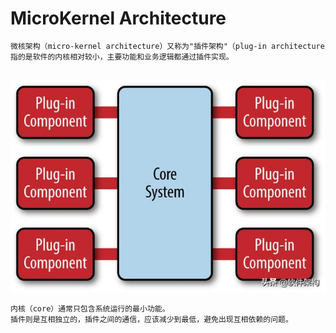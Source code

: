 # MicroKernel Architecture
```md
微核架构（micro-kernel architecture）又称为"插件架构"（plug-in architecture），
指的是软件的内核相对较小，主要功能和业务逻辑都通过插件实现。
```

## 
![](_pic/microkernel-arch.jpeg)
```md
内核（core）通常只包含系统运行的最小功能。
插件则是互相独立的，插件之间的通信，应该减少到最低，避免出现互相依赖的问题。
```
